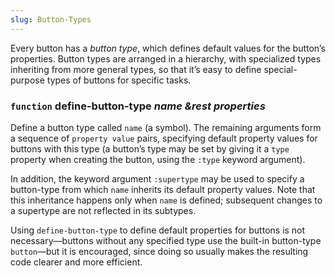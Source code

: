 ```yaml
---
slug: Button-Types
---
```


Every button has a *button type*, which defines default values for the button’s properties. Button types are arranged in a hierarchy, with specialized types inheriting from more general types, so that it’s easy to define special-purpose types of buttons for specific tasks.

### <span className="tag function">`function`</span> **define-button-type** *name \&rest properties*

Define a button type called `name` (a symbol). The remaining arguments form a sequence of `property value` pairs, specifying default property values for buttons with this type (a button’s type may be set by giving it a `type` property when creating the button, using the `:type` keyword argument).

In addition, the keyword argument `:supertype` may be used to specify a button-type from which `name` inherits its default property values. Note that this inheritance happens only when `name` is defined; subsequent changes to a supertype are not reflected in its subtypes.

Using `define-button-type` to define default properties for buttons is not necessary—buttons without any specified type use the built-in button-type `button`—but it is encouraged, since doing so usually makes the resulting code clearer and more efficient.
